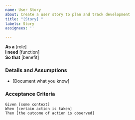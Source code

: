 ```yaml
---
name: User Story
about: Create a user story to plan and track development
title: "[Story] "
labels: Story
assignees: ''

---
```


**As a** [role]  
**I need** [function]  
**So that** [benefit]  
      
### Details and Assumptions
* [Document what you know]      

### Acceptance Criteria     
```gherkin
Given [some context]  
When [certain action is taken]  
Then [the outcome of action is observed]  
```
